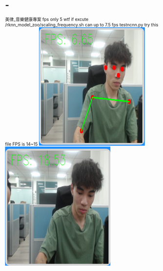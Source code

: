 # -
美律_音樂健康專案
fps only 5 wtf
if excute /rknn_model_zoo/scaling_frequency.sh can up to 7.5 fps
testncnn.py try this file FPS is 14~15
![image info](withaimodel.png "withaimodel")
![image info](withoutAImodel.png "withoutAImodel")
